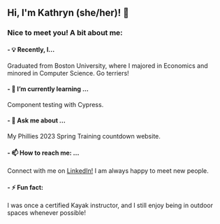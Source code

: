 ## Hi, I'm Kathryn (she/her)! 👋 

### Nice to meet you! A bit about me:

#### - 💡 Recently, I...
Graduated from Boston University, where I majored in Economics and minored in Computer Science. Go terriers!
#### - 🌱 I’m currently learning ...
Component testing with Cypress.
#### - 💬 Ask me about ...
My Phillies 2023 Spring Training countdown website.  
#### - 📫 How to reach me: ...
Connect with me on [LinkedIn!](https://www.linkedin.com/in/kathryn-hackman/) I am always happy to meet new people.  
#### - ⚡ Fun fact:
I was once a certified Kayak instructor, and I still enjoy being in outdoor spaces whenever possible!
